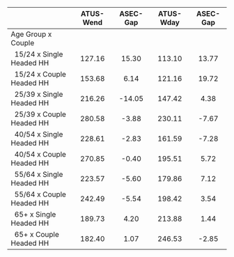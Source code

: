 
|                      |    ATUS-Wend |     ASEC-Gap |    ATUS-Wday |     ASEC-Gap |
| -------------------- | :----------: | :----------: | :----------: | :----------: |
| Age Group x Couple   |              |              |              |              |
| &nbsp;&nbsp;15/24 x Single Headed HH |       127.16 |        15.30 |       113.10 |        13.77 |
| &nbsp;&nbsp;15/24 x Couple Headed HH |       153.68 |         6.14 |       121.16 |        19.72 |
| &nbsp;&nbsp;25/39 x Single Headed HH |       216.26 |       -14.05 |       147.42 |         4.38 |
| &nbsp;&nbsp;25/39 x Couple Headed HH |       280.58 |        -3.88 |       230.11 |        -7.67 |
| &nbsp;&nbsp;40/54 x Single Headed HH |       228.61 |        -2.83 |       161.59 |        -7.28 |
| &nbsp;&nbsp;40/54 x Couple Headed HH |       270.85 |        -0.40 |       195.51 |         5.72 |
| &nbsp;&nbsp;55/64 x Single Headed HH |       223.57 |        -5.60 |       179.86 |         7.12 |
| &nbsp;&nbsp;55/64 x Couple Headed HH |       242.49 |        -5.54 |       198.42 |         3.54 |
| &nbsp;&nbsp;65+ x Single Headed HH |       189.73 |         4.20 |       213.88 |         1.44 |
| &nbsp;&nbsp;65+ x Couple Headed HH |       182.40 |         1.07 |       246.53 |        -2.85 |

